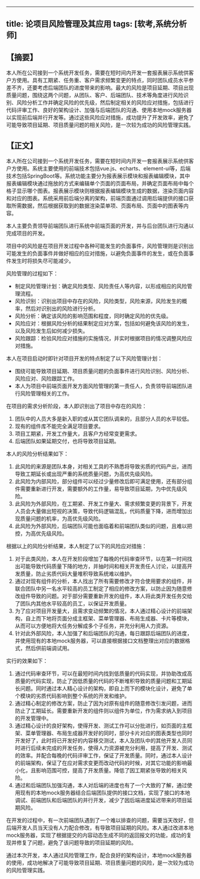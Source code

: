 -----
title: 论项目风险管理及其应用
tags: [软考,系统分析师]
-----

【摘要】
-------

本人所在公司接到一个系统开发任务，需要在短时间内开发一套报表展示系统供客户方使用。具有工期紧、任务重、客户需求频繁变更的特点，同时团队成员水平参差不齐，还要考虑后端团队的进度带来的影响。最大的风险是项目延期、项目出现质量问题，围绕这两个问题，从团队、客户、后端团队、技术等角度进行风险识别、风险分析工作并确定风险的优先级，然后制定相关的风险应对措施，包括进行代码评审工作、良好的架构设计、加强与后端团队的沟通、使用本地mock服务器以实现前后端并行开发等。通过这些风险应对措施，成功提升了开发效率，避免了可能导致项目延期、项目质量问题的相关风险，是一次较为成功的风险管理实践。

【正文】
-------

本人所在公司接到一个系统开发任务，需要在短时间内开发一套报表展示系统供客户方使用。系统主要使用的前端技术包括vue.js、echarts、element-ui等，后端技术包括SpringBoot等。系统功能主要分为报表展示模块和报表编辑模块，其中报表编辑模块通过拖放的方式来编辑单个页面的页面布局，并确定页面布局中每个格子显示哪个图表。报表展示模块则根据报表编辑模块生成的数据，渲染页面内容和对应的图表。系统采用前后端分离的架构，前端页面通过调用后端提供的接口获取所需数据，然后根据获取到的数据渲染菜单项、页面布局、页面中的图表等内容。

本人主要负责领导前端团队进行系统中前端页面的开发，并与后台团队进行沟通以完成项目的开发。

项目中的风险是在项目开发过程中各种可能发生的负面事件，风险管理则是识别出可能发生的负面事件并做好相应的应对措施，以避免负面事件的发生，或在负面事件发生时将损失尽可能减少。

风险管理的过程如下：
* 制定风险管理计划：确定风险类型、风险责任人等内容，以形成相应的风险管理流程。
* 风险识别：识别出项目中存在的风险，风险类型，风险来源，风险发生的概率，然后对识别出的风险进行分析。
* 风险分析：确定该风险的影响范围和程度，同时确定风险的优先级。
* 风险应对：根据风险分析的结果制定应对方案，包括如何避免该风险的发生，以及风险发生后如何减少损失。
* 风险跟踪：检验风险应对措施的实施情况，并实时根据项目的情况调整风险应对措施。

本人在项目启动时即针对项目开发的特点制定了以下风险管理计划：
* 围绕可能导致项目延期、项目质量问题的负面事件进行风险识别、风险分析、风险应对、风险跟踪工作。
* 本人为项目中前端页面开发方面风险管理的第一责任人，负责领导前端团队进行风险管理相关的工作。

在项目的需求分析阶段，本人即识别出了项目中存在的风险：
1. 团队中的人员大多是新入职的或从其它团队调来的，且部分人员的水平较低。
2. 现有的组件库不能完全满足项目要求。
3. 项目工期紧，开发工作量大，且客户方经常变更需求。
4. 后端团队如果延期交付，也将导致项目延期。

本人的风险分析结果如下：
1. 此风险的来源是团队本身，对相关工具的不熟悉将导致劣质的代码产出，进而导致工期延长或出现严重的系统质量问题，为高优先级风险。
2. 此风险为内部风险，部分组件可以经过少量修改后即可满足使用，还有部分组件需要重新进行开发，需要额外的工作量，易导致项目延期，为中优先级风险。
3. 此风险为外部风险，在工期紧、开发工作量大、需求频繁变更的背景下，开发人员会大量做出短视的决策，导致代码逻辑混乱，代码质量下降，进而增加出现质量问题的机率，为高优先级风险。
4. 此风险为外部风险，后端团队可能也面临着和前端团队类似的问题，且难以把控，为高优先级风险。

根据以上的风险分析结果，本人制定了以下的风险应对措施：
1. 对于此类风险，本人在开发阶段增加了每晚的代码审查环节，以在第一时间找出可能导致代码质量下降的地方，并抽时间和相关开发责任人讨论，以提高开发质量，防止劣质代码大量堆积导致系统难以维护。
2. 通过对现有组件的分析，本人找出了所有需要修改才符合使用要求的组件，并联合团队中另一名水平较高的员工制定了相应的修改方案，以防止因为随意修改组件导致的问题。对于部分需要重新开发的组件，本人将此类开发任务交给了团队内其他水平较高的员工，以保证开发质量。
3. 为了应对项目开发量大，且需求变动频繁的情况，本人通过精心设计的前端架构，自上而下地将页面分成主框架、菜单管理器、布局生成器、卡片等模块，从而可以方便地将大任务分解成多个子任务，并充分利用人力资源。
4. 针对此外部风险，本人加强了和后端团队的沟通，每日跟踪后端团队的进度，并使用现有的本地mock服务器，可以直接根据接口文档整理出对应的数据格式，然后供前端调试用。

实行的效果如下：
1. 通过代码审查环节，可以在最短时间内找到低质量的代码实现，并协助改成高质量的代码实现，防止了因低质量的代码的不断堆积导致的质量问题和工期延长问题。同时通过本人精心设计的架构，即自上而下的模块化设计，避免了单个模块的劣质代码影响到整个系统的开发和维护。
2. 通过精心制定的修改方案，防止了因为对原有组件的随意修改引发问题，进而防止了工期延长。需要重新开发的组件则以组件为单位，作为需求纳入到项目的开发管理中。
3. 通过精心设计的良好架构，使得开发、测试工作可以分批进行，如页面的主框架、菜单管理器、布局生成器开发好的同时，部分卡片对应的图表类型也同时开发好了，此时将已开发好的内容移交测试，本人及团队中的其他开发人员同时进行后续未完成的开发任务，使得人力资源被充分利用，提高了开发、测试的效率。并配合每晚的代码评审工作，保证了开发质量。同时，通过本人设计的前端架构，保证了在应对需求变更而改动代码的时候，对其它功能的影响最小化，且影响范围可控，提高了开发质量。降低了因工期紧张导致的相关风险。
4. 通过和后端团队加强沟通，本人对后端的进度也有了一个大致的了解，通过使用现有的本地mock服务器结合后端团队提供的接口文档，实现了接口的本地调试、前端团队和后端团队的并行开发，减少了因后端进度延迟带来的项目延期风险。

在开发的过程中，有一次前端团队遇到了一个难以排查的问题，需要当天改好，但后端开发人员当天没有人力配合修改，有导致项目延期的风险。本人通过改进本地mock服务器，实现了根据提交的内容动态生成不同的返回报文的功能，成功的复现并修复了问题，避免了该问题导致的项目延期的风险。

通过本次开发，本人通过风险管理工作，配合良好的架构设计，本地mock服务器的使用，成功地解决了可能导致项目延期、项目质量问题的风险，是一次较为成功的风险管理实践。
